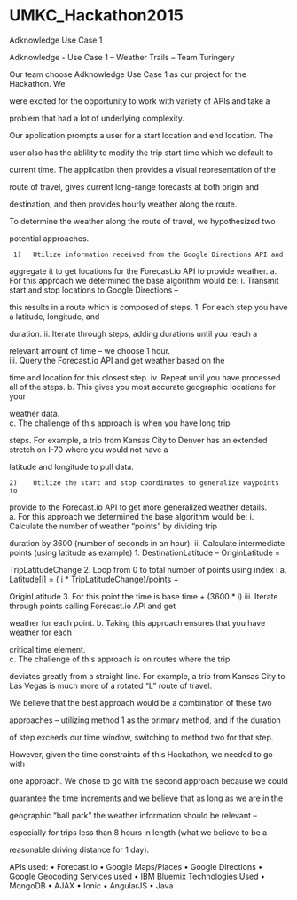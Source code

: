 # UMKC_Hackathon2015
Adknowledge Use Case 1

Adknowledge - Use Case 1 – Weather Trails – Team Turingery

Our team choose Adknowledge Use Case 1 as our project for the Hackathon.  We 

were excited for the opportunity to work with variety of APIs and take a 

problem that had a lot of underlying complexity.  

Our application prompts a user for a start location and end location.  The 

user also has the ablility to modify the trip start time which we default to 

current time.  The application then provides a visual representation of the 

route of travel, gives current long-range forecasts at both origin and 

destination, and then provides hourly weather along the route.

To determine the weather along the route of travel, we hypothesized two 

potential approaches.  

     1)   Utilize information received from the Google Directions API and 

aggregate it to get locations for the Forecast.io API to provide weather.
        a.   For this approach we determined the base algorithm would be:
            i.    Transmit start and stop locations to Google Directions – 

this results in a route which is composed of steps.
                 1.    For each step you have a latitude, longitude, and 

duration.
            ii.    Iterate through steps, adding durations until you reach a 

relevant amount of time – we choose 1 hour.  
            iii.   Query the Forecast.io API and get weather based on the 

time and location for this closest step.
            iv.    Repeat until you have processed all of the steps.
        b.    This gives you most accurate geographic locations for your 

weather data.  
        c.    The challenge of this approach is when you have long trip 

steps.  For example, a trip from Kansas City to Denver 
              has an extended stretch on I-70 where you would not have a 

latitude and longitude to pull data.

    2)    Utilize the start and stop coordinates to generalize waypoints to 

provide to the Forecast.io API to get more generalized weather details.  
        a.	For this approach we determined the base algorithm would be:
            i.    Calculate the number of weather “points” by dividing trip 

duration by 3600 (number of seconds in an hour).
            ii.   Calculate intermediate points (using latitude as example)
                 1.   DestinationLatitude – OriginLatitude = 

TripLatitudeChange
                 2.   Loop from 0 to total number of points using index i
                     a.    Latitude[i] = ( i * TripLatitudeChange)/points + 

OriginLatitude
                 3.   For this point the time is base time + (3600 * i)
            iii.  Iterate through points calling Forecast.io API and get 

weather for each point.
	b.   Taking this approach ensures that you have weather for each 

critical time element.   
	c.   The challenge of this approach is on routes where the trip 

deviates greatly from a straight line.  For example, a trip from Kansas City 
             to Las Vegas is much more of a rotated “L” route of travel.

We believe that the best approach would be a combination of these two 

approaches – utilizing method 1 as the primary method, and if the duration 

of step exceeds our time window, switching to method two for that step.  

However, given the time constraints of this Hackathon, we needed to go with 

one approach.  We chose to go with the second approach because we could 

guarantee the time increments and we believe that as long as we are in the 

geographic “ball park” the weather information should be relevant – 

especially for trips less than 8 hours in length (what we believe to be a 

reasonable driving distance for 1 day).

APIs used:
•	Forecast.io
•	Google Maps/Places
•	Google Directions
•	Google Geocoding
Services used
•	IBM Bluemix
Technologies Used
•	MongoDB
•	AJAX
•	Ionic
•	AngularJS
•	Java

